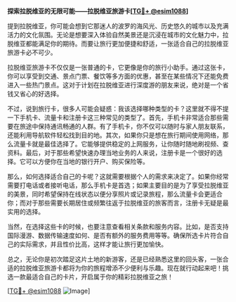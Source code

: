 **探索拉脱维亚的无限可能——拉脱维亚旅游卡[[TG💪+ @esim1088](https://t.me/s/esim1088)]**

提到拉脱维亚，你可能会想到它那迷人的波罗的海风光、历史悠久的城市以及充满活力的文化氛围。无论是想要深入体验自然美景还是沉浸在城市的文化魅力中，拉脱维亚都能满足你的期待。而要让旅行更加便捷和舒适，一张适合自己的拉脱维亚旅游卡必不可少。

拉脱维亚旅游卡不仅仅是一张普通的卡，它更像是你的旅行小助手。通过这张卡，你可以享受到交通、景点门票、餐饮等多方面的优惠，甚至在某些情况下还能免费进入一些热门景点。这对于计划在拉脱维亚进行深度游的朋友来说，绝对是一个省钱又省心的好选择。

不过，说到旅行卡，很多人可能会疑惑：我该选择哪种类型的卡？这里就不得不提一下手机卡、流量卡和注册卡这三种常见的类型了。首先，手机卡非常适合那些需要在旅途中保持通讯畅通的人群。有了手机卡，你不仅可以随时与家人朋友联系，还能利用导航软件轻松找到目的地。其次，如果你只是想在旅行期间使用网络，那么流量卡就是最佳选择了。它能够提供稳定的上网服务，让你随时随地刷视频、查资料。最后，对于那些希望快速办理当地业务的人来说，注册卡是一个很好的选择。它可以方便你在当地的银行开户、购买保险等。

那么，如何选择适合自己的卡呢？这就需要根据个人的需求来决定了。如果你经常需要打电话或者接听电话，那么手机卡是首选；如果主要目的是为了享受拉脱维亚的美景，同时希望保持在线状态以便分享照片或记录旅程，那么流量卡会更适合你；而对于那些需要长期居住或频繁往返于拉脱维亚的旅客而言，注册卡无疑是最实用的选择。

当然，在选择这些卡的时候，也要注意查看相关条款和服务内容。比如，是否支持国际漫游、数据传输速度如何、是否有额外的服务费用等等。确保所选卡片符合自己的实际需求，并且性价比高，这样才能让旅行更加愉快。

总之，无论你是初次踏足这片土地的新游客，还是已经熟悉这里的回头客，一张合适的拉脱维亚旅游卡都将为你的旅程增添不少便利与乐趣。现在就行动起来吧！挑选一款最适合自己的卡片，开启属于你的精彩拉脱维亚之旅！

[[TG💪+ @esim1088](https://t.me/s/esim1088) ![Image](https://i.postimg.cc/4NQfJmqS/Snipaste-2025-05-13-00-14-12.png)]